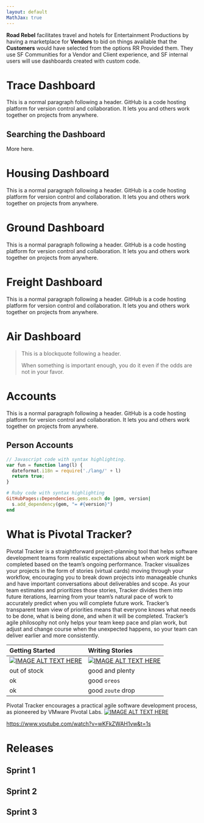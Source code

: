 ```yaml
---
layout: default
MathJax: true
---
```


 **Road Rebel** facilitates travel and hotels for Entertainment Productions by having a marketplace for **Vendors** to bid on things available that the **Customers** would have selected from the options RR Provided them.  They use SF Communities for a Vendor and Client experience, and SF internal users will use dashboards created with custom code.


# Trace Dashboard

This is a normal paragraph following a header. GitHub is a code hosting platform for version control and collaboration. It lets you and others work together on projects from anywhere.

## Searching the Dashboard

More here.

# Housing Dashboard

This is a normal paragraph following a header. GitHub is a code hosting platform for version control and collaboration. It lets you and others work together on projects from anywhere.
# Ground Dashboard

This is a normal paragraph following a header. GitHub is a code hosting platform for version control and collaboration. It lets you and others work together on projects from anywhere.
# Freight Dashboard

This is a normal paragraph following a header. GitHub is a code hosting platform for version control and collaboration. It lets you and others work together on projects from anywhere.

# Air Dashboard

> This is a blockquote following a header.
>
> When something is important enough, you do it even if the odds are not in your favor.
# Accounts

This is a normal paragraph following a header. GitHub is a code hosting platform for version control and collaboration. It lets you and others work together on projects from anywhere.
## Person Accounts

```js
// Javascript code with syntax highlighting.
var fun = function lang(l) {
  dateformat.i18n = require('./lang/' + l)
  return true;
}
```

```ruby
# Ruby code with syntax highlighting
GitHubPages::Dependencies.gems.each do |gem, version|
  s.add_dependency(gem, "= #{version}")
end
```
# What is Pivotal Tracker?

Pivotal Tracker is a straightforward project-planning tool that helps software development teams form realistic expectations about when work might be completed based on the team’s ongoing performance. Tracker visualizes your projects in the form of stories (virtual cards) moving through your workflow, encouraging you to break down projects into manageable chunks and have important conversations about deliverables and scope. As your team estimates and prioritizes those stories, Tracker divides them into future iterations, learning from your team’s natural pace of work to accurately predict when you will complete future work. Tracker’s transparent team view of priorities means that everyone knows what needs to be done, what is being done, and when it will be completed. Tracker’s agile philosophy not only helps your team keep pace and plan work, but adjust and change course when the unexpected happens, so your team can deliver earlier and more consistently.

| Getting Started        | Writing Stories |
|:-------------|:------------------|
| [![IMAGE ALT TEXT HERE](https://img.youtube.com/vi/wKFkZWAH1vw/0.jpg)](https://www.youtube.com/watch?v=wKFkZWAH1vw)           | [![IMAGE ALT TEXT HERE](https://img.youtube.com/vi/wKFkZWAH1vw/0.jpg)](https://www.youtube.com/watch?v=wKFkZWAH1vw) |
| out of stock | good and plenty   |
| ok           | good `oreos`      |
| ok           | good `zoute` drop |

Pivotal Tracker encourages a practical agile software development process, as pioneered by VMware Pivotal Labs.
[![IMAGE ALT TEXT HERE](https://img.youtube.com/vi/wKFkZWAH1vw/0.jpg)](https://www.youtube.com/watch?v=wKFkZWAH1vw)

https://www.youtube.com/watch?v=wKFkZWAH1vw&t=1s

# Releases
## Sprint 1
## Sprint 2
## Sprint 3